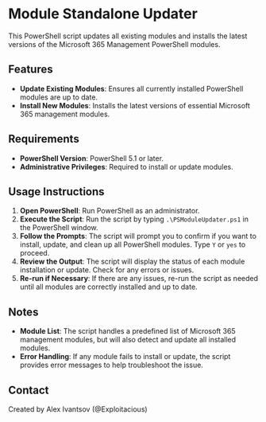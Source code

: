 # Module Standalone Updater

This PowerShell script updates all existing modules and installs the latest versions of the Microsoft 365 Management PowerShell modules.

## Features

- **Update Existing Modules**: Ensures all currently installed PowerShell modules are up to date.
- **Install New Modules**: Installs the latest versions of essential Microsoft 365 management modules.

## Requirements

- **PowerShell Version**: PowerShell 5.1 or later.
- **Administrative Privileges**: Required to install or update modules.

## Usage Instructions

1. **Open PowerShell**: Run PowerShell as an administrator.
2. **Execute the Script**: Run the script by typing `.\PSModuleUpdater.ps1` in the PowerShell window.
3. **Follow the Prompts**: The script will prompt you to confirm if you want to install, update, and clean up all PowerShell modules. Type `Y` or `yes` to proceed.
4. **Review the Output**: The script will display the status of each module installation or update. Check for any errors or issues.
5. **Re-run if Necessary**: If there are any issues, re-run the script as needed until all modules are correctly installed and up to date.

## Notes

- **Module List**: The script handles a predefined list of Microsoft 365 management modules, but will also detect and update all installed modules.
- **Error Handling**: If any module fails to install or update, the script provides error messages to help troubleshoot the issue.

## Contact

Created by Alex Ivantsov (@Exploitacious)
